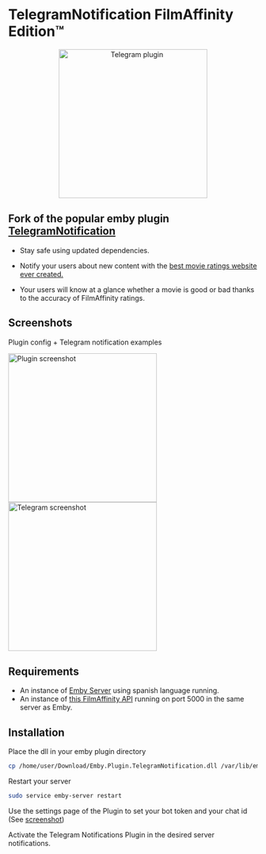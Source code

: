 

# TelegramNotification FilmAffinity Edition™ 
<p align="center">
  <img src="https://raw.githubusercontent.com/rafagale/Emby.Plugin.TelegramNotification/master/Emby.Plugin.TelegramNotification/thumb.png" width="300px" alt="Telegram plugin" />
</p>

## Fork of the popular emby plugin [TelegramNotification](https://github.com/bjoerns1983/Emby.Plugin.TelegramNotification)
- Stay safe using updated dependencies.

- Notify your users about new content with the [best movie ratings website ever created.](https://www.filmaffinity.com/)

- Your users will know at a glance whether a movie is good or bad thanks to the accuracy of FilmAffinity ratings.

## Screenshots
Plugin config + Telegram notification examples
<p align="left">
  <img src=" https://raw.githubusercontent.com/rafagale/Emby.Plugin.TelegramNotification/master/screenshots/Screenshot_20210425-194411_r.png" width="300px" alt="Plugin screenshot" />
  
 <img src="https://raw.githubusercontent.com/rafagale/Emby.Plugin.TelegramNotification/master/screenshots/Screenshot_20210425-185058_r.png" width="300px" alt="Telegram screenshot" />
</p>

## Requirements
- An instance of [Emby Server](https://emby.media/download.html) using spanish language running.
- An instance of [this FilmAffinity API](#) running on port 5000 in the same server as Emby.


## Installation

Place the dll in your emby plugin directory

```sh
cp /home/user/Download/Emby.Plugin.TelegramNotification.dll /var/lib/emby/plugins/Emby.Plugin.TelegramNotification.dll
```

Restart your server

```sh
sudo service emby-server restart
```

Use the settings page of the Plugin to set your bot token and your chat id (See [screenshot](https://github.com/rafagale/Emby.Plugin.TelegramNotification/blob/master/screenshots/Screenshot_20210425-194411_r.png?raw=true))

Activate the Telegram Notifications Plugin in the desired server notifications.


